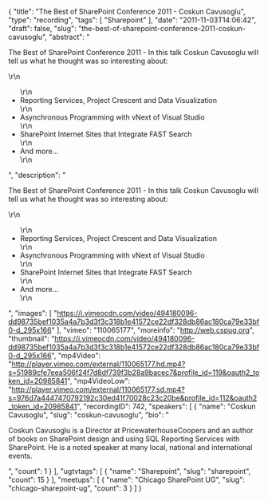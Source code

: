 {
  "title": "The Best of SharePoint Conference 2011 - Coskun Cavusoglu",
  "type": "recording",
  "tags": [
    "Sharepoint"
  ],
  "date": "2011-11-03T14:06:42",
  "draft": false,
  "slug": "the-best-of-sharepoint-conference-2011-coskun-cavusoglu",
  "abstract": "<p>The Best of SharePoint Conference 2011 - In this talk Coskun Cavusoglu will tell us what he thought was so interesting about:</p>\r\n<ul>\r\n<li>Reporting Services, Project Crescent and Data Visualization</li>\r\n<li>Asynchronous Programming with vNext of Visual Studio</li>\r\n<li>SharePoint Internet Sites that Integrate FAST Search</li>\r\n<li>And more...</li>\r\n</ul>",
  "description": "<p>The Best of SharePoint Conference 2011 - In this talk Coskun Cavusoglu will tell us what he thought was so interesting about:</p>\r\n<ul>\r\n<li>Reporting Services, Project Crescent and Data Visualization</li>\r\n<li>Asynchronous Programming with vNext of Visual Studio</li>\r\n<li>SharePoint Internet Sites that Integrate FAST Search</li>\r\n<li>And more...</li>\r\n</ul>",
  "images": [
    "https://i.vimeocdn.com/video/494180096-dd98735bef1035a4a7b3d3f3c318b1e41572ce22df328db86ac180ca79e33bf0-d_295x166"
  ],
  "vimeo": "110065177",
  "moreinfo": "http://web.cspug.org",
  "thumbnail": "https://i.vimeocdn.com/video/494180096-dd98735bef1035a4a7b3d3f3c318b1e41572ce22df328db86ac180ca79e33bf0-d_295x166",
  "mp4Video": "http://player.vimeo.com/external/110065177.hd.mp4?s=51989cfe7eea506f24f7d8df739f3b28a9bacec7&profile_id=119&oauth2_token_id=20985841",
  "mp4VideoLow": "http://player.vimeo.com/external/110065177.sd.mp4?s=976d7a4447470792192c30ed41f70028c23c20be&profile_id=112&oauth2_token_id=20985841",
  "recordingID": 742,
  "speakers": [
    {
      "name": "Coskun Cavusoglu",
      "slug": "coskun-cavusoglu",
      "bio": "<p>Coskun Cavusoglu is a Director at PricewaterhouseCoopers and an author of books on SharePoint design and using SQL Reporting Services with SharePoint. He is a noted speaker at many local, national and international events.</p>",
      "count": 1
    }
  ],
  "ugtvtags": [
    {
      "name": "Sharepoint",
      "slug": "sharepoint",
      "count": 15
    }
  ],
  "meetups": [
    {
      "name": "Chicago SharePoint UG",
      "slug": "chicago-sharepoint-ug",
      "count": 3
    }
  ]
}